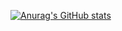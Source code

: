 [![Anurag's GitHub stats](https://github-readme-stats.vercel.app/api?username=Samuel-Pinheiro-C-Lopes&show_icons=true&theme=radical)](https://github.com/anuraghazra/github-readme-stats)

<!--
**Samuel-Pinheiro-C-Lopes/Samuel-Pinheiro-C-Lopes** is a ✨ _special_ ✨ repository because its `README.md` (this file) appears on your GitHub profile.

Here are some ideas to get you started:

- 🔭 I’m currently working on ...
- 🌱 I’m currently learning ...
- 👯 I’m looking to collaborate on ...
- 🤔 I’m looking for help with ...
- 💬 Ask me about ...
- 📫 How to reach me: ...
- 😄 Pronouns: ...
- ⚡ Fun fact: ...
-->
